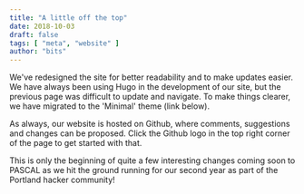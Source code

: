 ```yaml
---
title: "A little off the top"
date: 2018-10-03
draft: false
tags: [ "meta", "website" ]
author: "bits"
---
```


We've redesigned the site for better readability and to make updates easier. We have always been using Hugo in the development of our site, but the previous page was difficult to update and navigate. To make things clearer, we have migrated to the 'Minimal' theme (link below).

As always, our website is hosted on Github, where comments, suggestions and changes can be proposed. Click the Github logo in the top right corner of the page to get started with that.

This is only the beginning of quite a few interesting changes coming soon to PASCAL as we hit the ground running for our second year as part of the Portland hacker community!
